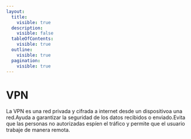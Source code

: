 ```yaml
---
layout:
  title:
    visible: true
  description:
    visible: false
  tableOfContents:
    visible: true
  outline:
    visible: true
  pagination:
    visible: true
---
```


# VPN

La VPN es una red privada y cifrada a internet desde un dispositivoa una red.Ayuda a garantizar la seguridad de los datos recibidos o enviado.Evita que las personas no autorizadas espíen el tráfico y permite que el usuario trabaje de manera remota.



&#x20;
